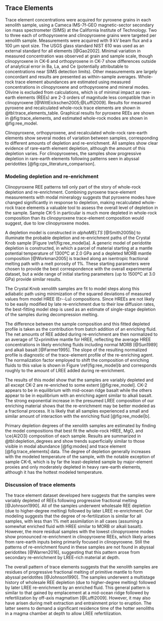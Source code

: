 ## Trace Elements

Trace element concentrations were acquired for pyroxene grains
in each xenolith sample,
using a Cameca IMS-7f-GEO magnetic-sector secondary ion mass
spectrometer (SIMS) at the California Institute of Technology. Two to
three each of orthopyroxene and clinopyroxene grains were targeted per
xenolith sample. Measurements were acquired with 9 kV beam flux and a
100 µm spot size. The USGS glass standard NIST 610 was used as an
external standard for all elements [@Gao2002]<!-- this ref is for
LA-ICP-MS -->. Minimal variation in measured concentration was observed
at grain and sample scale, though clinopyroxene in CK-6 and
orthopyroxene in CK-7 show differences outside of analytical error in
Ba, La, and Ce (potentially attributable to concentrations near SIMS
detection limits). Other measurements are largely concordant and results
are presented as within-sample averages. Whole-rock trace element
abundances are estimated using measured concentrations in clinopyroxene
and orthopyroxene and mineral modes. Olivine is excluded from
calculations, which is of minimal impact as
rare-earth elements (REEs) are 2-3 orders of magnitude less
compatible than in clinopyroxene [@WittEickschen2005;@Luffi2009].
Results for measured pyroxene and recalculated whole-rock trace elements
are shown in @tbl:trace_elements_table. Graphical results for pyroxene REEs
are shown in @fig:trace_elements, and estimated whole-rock modes are shown in
@fig:ree_model.

<!--[[trace_elements]]-->

Clinopyroxene, orthopyroxene, and recalculated whole-rock rare-earth elements show several modes of
variation between samples, corresponding to different amounts of
depletion and re-enrichment.
All samples show clear evidence of rare-earth element
depletion, although the amount of this depletion varies.
For clinopyroxenes, the samples show progressive depletion in rare-earth
elements following patterns seen in abyssal peridotites
[@fig:cpx_literature_comparison].

### Modeling depletion and re-enrichment

Clinopyroxene REE patterns tell only part of the story of whole-rock
depletion and re-enrichment.
Combining pyroxene trace-element measurements with modal mineralogy
suggests that pyroxene modes have changed significantly in response to
depletion, making recalculated whole-rock trace elements a valuable tool
to assess the overall level of depletion in the sample.
Sample CK-5 in particular is much more depleted in whole-rock
composition than its clinopyroxene trace-element composition would suggest, due to
low clinopyroxene modes.

A depletion model is constructed
in *alphaMELTS* [@Smith2005b] to illuminate the probable depletion and
re-enrichment paths of the Crystal Knob sample [Figure \ref{fig:ree_model}a].
A generic model of peridotite depletion is constructed, in which
a parcel of material starting at a mantle
potential temperature of 1300ºC at 2.0 GPa
and a depleted MORB mantle composition [@Workman2005] is
tracked along an isentropic fractional melting path with a melt porosity of 1%.
These starting parameters were chosen to provide the best correspondence
with the overall experimental dataset, but a wide range of initial
starting parameters (up to 1500ºC at 3.0 GPa) provide similar results.

The Crystal Knob xenolith samples are fit
to model steps along this adiabatic path using minimization of the
squared deviations of measured values from model HREE (Er--Lu) compositions.
Since HREEs are not likely to be
easily modified by late re-enrichment due to their low diffusion rates,
the best-fitting model step is used as an estimate of single-stage
depletion of the samples during decompression melting.

The difference between the sample composition and this fitted depleted
profile is taken as the contribution from batch addition of an
enriching fluid. The net amounts of REE added during re-enrichment are
then normalized to an average of 12$\times$primitive mantle for HREE, reflecting
the average HREE concentrations in likely enriching fluids including
normal MORB [@Sun1989] and alkali basalt [@Farmer1995]. The slope of
the resulting normalized profile is diagnostic of the trace-element
profile of the re-enriching agent.
The normalization factor employed to shift the composition of enriching
fluids to this value is shown in Figure \ref{fig:ree_model}b and corresponds
roughly to the amount of LREE added during re-enrichment.

The results of this model show that
the samples are variably depleted and all except CK-2 are re-enriched to
some extent [@fig:ree_model]. CK-2 appears to be in equilibrium with mid-ocean ridge
basalt while the others appear to be in equilibrium with an enriching
agent similar to alkali basalt. The strong exponential increase in the
presumed LREE composition of our enriching material shows that the
re-enrichment may be better modeled as a fractional process. It is
likely that all samples experienced a small and similar amount of interaction with
the enriching fluid [@fig:ree_model|b].

Primary depletion degrees of the xenolith samples are estimated by finding
the model compositions that best fit the whole-rock HREE, MgO, and
\ce{Al2O3} composition of each sample. Results are summarized
in @tbl:depletion_degrees and show trends superficially similar to
those visible in modal abundance [@fig:modes] and trace element
[@fig:trace_elements] data. The degree of depletion generally increases
with the modeled temperature of the sample, with the notable exception of
sample CK-6, which is by far the least-depleted sample by major-element
proxies and only moderately depleted in heavy rare-earth elements,
although it has the hottest modeled temperature.

<!--[[ree_model]]-->
<!--[[ree_trends]]-->

<!--[[depletion_degrees]]-->

### Discussion of trace elements

The trace element dataset developed here suggests that
the samples were variably depleted of REEs following
progressive fractional melting [@Johnson1990].
All of the samples underwent
wholesale REE depletion (due to higher-degree melting) followed by later
LREE re-enrichment. Our modeling suggests that the degree of
re-fertilization is similar for all samples, with less than
1% melt assimilation in all cases (assuming a somewhat enriched fluid
with HREE similar to MORB or alkali basalt). However, the more residual samples
with the lowest clinopyroxene modes show pronounced re-enrichment in
clinopyroxene REEs, which likely arises from rare-earth inputs being
primarily focused in clinopyroxene. Still the patterns of re-enrichment
found in these samples are not found in abyssal peridotites [@Warren2016],
suggesting that this pattern arose from secondary re-enrichment by
LREE-rich material at depth.

The overall pattern of trace elements suggests that the xenolith samples are residues of progressive
fractional melting of primitive mantle to form abyssal peridotites [@Johnson1990].
The samples underwent
a multistage history of wholesale REE depletion (due to higher-degree
melting) followed by later LREE re-enrichment by an enriched fluid.
This general pattern is similar
to that gained by emplacement at a mid-ocean ridge followed by
refertilization by off-axis magmatism [@Luffi2009]. However, it may also
have arisen during melt extraction and entrainment prior to eruption.
The latter seems to demand a significant residence time of the hotter
xenoliths in a magma chamber at depth to allow LREE refertilization.

